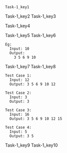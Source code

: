 ```ngMeta
Task-1_key1
```

Task-1_key2
Task-1_key3


Task-1_key4


Task-1_key5
Task-1_key6


```
Eg:
  Input: 10
  Output:
    3 5 6 9 10
```
Task-1_key7
Task-1_key8
```
Test Case 1:
  Input: 12
  Output: 3 5 6 9 10 12
```
```
Test Case 2:
  Input: 3
  Output: 3
```
```
Test Case 3:
  Input: 16
  Output: 3 5 6 9 10 12 15
```
```
Test Case 4:
  Input: 5
  Output: 3 5
```
Task-1_key9
Task-1_key10
